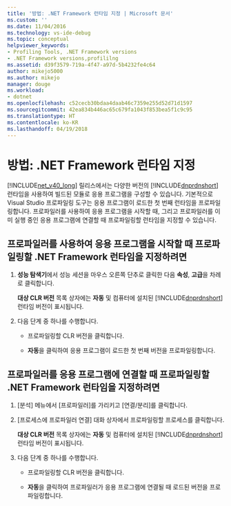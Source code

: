 ```yaml
---
title: '방법: .NET Framework 런타임 지정 | Microsoft 문서'
ms.custom: ''
ms.date: 11/04/2016
ms.technology: vs-ide-debug
ms.topic: conceptual
helpviewer_keywords:
- Profiling Tools, .NET Framework versions
- .NET Framework versions,profililng
ms.assetid: d39f3579-719a-4f47-a97d-5b4232fe4c64
author: mikejo5000
ms.author: mikejo
manager: douge
ms.workload:
- dotnet
ms.openlocfilehash: c52cecb30bdaa4daab46c7359e255d52d71d1597
ms.sourcegitcommit: 42ea834b446ac65c679fa1043f853bea5f1c9c95
ms.translationtype: HT
ms.contentlocale: ko-KR
ms.lasthandoff: 04/19/2018
---
```

# <a name="how-to-specify-the-net-framework-runtime"></a>방법: .NET Framework 런타임 지정

[!INCLUDE[net_v40_long](../code-quality/includes/net_v40_long_md.md)] 릴리스에서는 다양한 버전의 [!INCLUDE[dnprdnshort](../code-quality/includes/dnprdnshort_md.md)] 런타임을 사용하여 빌드된 모듈로 응용 프로그램을 구성할 수 있습니다. 기본적으로 Visual Studio 프로파일링 도구는 응용 프로그램이 로드한 첫 번째 런타임을 프로파일링합니다. 프로파일러를 사용하여 응용 프로그램을 시작할 때, 그리고 프로파일러를 이미 실행 중인 응용 프로그램에 연결할 때 프로파일링할 런타임을 지정할 수 있습니다.

## <a name="to-specify-the-net-framework-run-time-to-profile-when-starting-an-application-with-the-profiler"></a>프로파일러를 사용하여 응용 프로그램을 시작할 때 프로파일링할 .NET Framework 런타임을 지정하려면

1. **성능 탐색기**에서 성능 세션을 마우스 오른쪽 단추로 클릭한 다음 **속성**, **고급**을 차례로 클릭합니다.

     **대상 CLR 버전** 목록 상자에는 **자동** 및 컴퓨터에 설치된 [!INCLUDE[dnprdnshort](../code-quality/includes/dnprdnshort_md.md)] 런타임 버전이 표시됩니다.

2. 다음 단계 중 하나를 수행합니다.

    - 프로파일링할 CLR 버전을 클릭합니다.

    - **자동**을 클릭하여 응용 프로그램이 로드한 첫 번째 버전을 프로파일링합니다.

## <a name="to-specify-the-net-framework-run-time-to-profile-when-attaching-the-profiler-to-an-application"></a>프로파일러를 응용 프로그램에 연결할 때 프로파일링할 .NET Framework 런타임을 지정하려면

1. [분석] 메뉴에서 [프로파일러]를 가리키고 [연결/분리]를 클릭합니다.

2. [프로세스에 프로파일러 연결] 대화 상자에서 프로파일링할 프로세스를 클릭합니다.

     **대상 CLR 버전** 목록 상자에는 **자동** 및 컴퓨터에 설치된 [!INCLUDE[dnprdnshort](../code-quality/includes/dnprdnshort_md.md)] 런타임 버전이 표시됩니다.

3. 다음 단계 중 하나를 수행합니다.

    - 프로파일링할 CLR 버전을 클릭합니다.

    - **자동**을 클릭하여 프로파일러가 응용 프로그램에 연결될 때 로드된 버전을 프로파일링합니다.